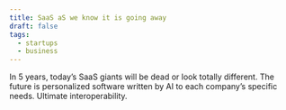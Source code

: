 ```yaml
---
title: SaaS aS we know it is going away
draft: false
tags:
  - startups
  - business
---
```

In 5 years, today’s SaaS giants will be dead or look totally different. The future is personalized software written by AI to each company’s specific needs. Ultimate interoperability.